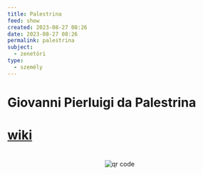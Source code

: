 ```yaml
---
title: Palestrina
feed: show
created: 2023-08-27 08:26
date: 2023-08-27 08:26
permalink: palestrina
subject:
  - zenetöri
type:
  - személy
---
```

# Giovanni Pierluigi da Palestrina
# [wiki](https://www.wikiwand.com/hu/Giovanni_Pierluigi_da_Palestrina)



#
<p style="text-align: center;"><img src="https://chart.googleapis.com/chart?cht=qr&chl=https://notes.andrasdenes.com/palestrina&chs=180x180&choe=UTF-8&chld=L|2" alt="qr code"></p>

